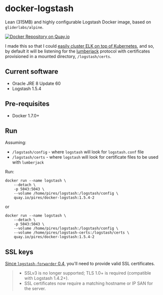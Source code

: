 
# docker-logstash
Lean (315MB) and highly configurable Logstash Docker image, based on `gliderlabs/alpine`.

[![Docker Repository on Quay.io](https://quay.io/repository/pires/docker-logstash/status "Docker Repository on Quay.io")](https://quay.io/repository/pires/docker-logstash)

I made this so that I could [easily cluster ELK on top of Kubernetes](https://github.com/pires/kubernetes-elk-cluster), and so, by default it will be listening for the [lumberjack](http://logstash.net/docs/1.4.2/inputs/lumberjack) protocol with certificates provisioned in a mounted directory, `/logstash/certs`.

## Current software

* Oracle JRE 8 Update 60
* Logstash 1.5.4

## Pre-requisites

* Docker 1.7.0+

## Run

Assuming:
* `/logstash/config` - where `logstash` will look for `logstash.conf` file
* `/logstash/certs` - where `logstash` will look for certificate files to be used with `lumberjack`

Run:

```
docker run --name logstash \
	--detach \
	-p 5043:5043 \
	--volume /home/pires/logstash:/logstash/config \
	quay.io/pires/docker-logstash:1.5.4-2
```

or 

```
docker run --name logstash \
	--detach \
	-p 5043:5043 \
	--volume /home/pires/logstash:/logstash/config \
	--volume /home/pires/logstash-certs:/logstash/certs \
	quay.io/pires/docker-logstash:1.5.4-2
```

## SSL keys

[Since ```logstash-forwarder``` 0.4](http://www.elasticsearch.org/blog/logstash-forwarder-0-4-0-released/), you'll need to provide valid SSL certificates.
> * SSLv3 is no longer supported; TLS 1.0+ is required (compatible with Logstash 1.4.2+).
> * SSL certificates now require a matching hostname or IP SAN for the server.
